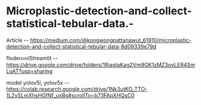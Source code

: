 # Microplastic-detection-and-collect-statistical-tebular-data.-

Article -- https://medium.com/@kongwongpattanawut_61910/microplastic-detection-and-collect-statistical-tebular-data-8d09339e79d

floderเเอปStreamlit -- https://drive.google.com/drive/folders/1RjaglaKag2Vm9GK1zMZ3ovLER4SmLoAT?usp=sharing

model yolov5l, yolov5x -- https://colab.research.google.com/drive/1Nk3utKO_TTO-1L2ySLmXhsHGfNf_uxBs#scrollTo=b73FApXHQsC0
